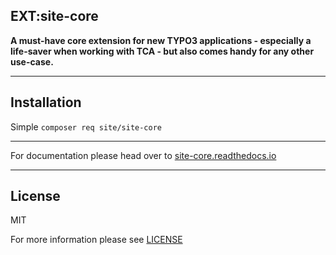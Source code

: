 EXT:site-core
---
**A must-have core extension for new TYPO3 applications - especially a life-saver when working with TCA - but also comes handy for any other use-case.**

---

## Installation
Simple `composer req site/site-core`

---

For documentation please head over to [site-core.readthedocs.io](https://site-core.readthedocs.io/)

---

## License

MIT

For more information please see [LICENSE](https://github.com/iammati/site-core/blob/main/LICENSE)
